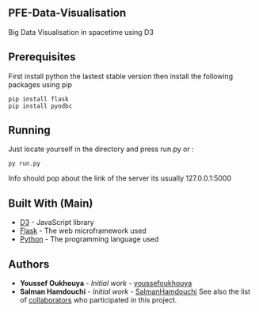 ## PFE-Data-Visualisation
Big Data Visualisation in spacetime using D3
## Prerequisites
First install python the lastest stable version then install the following packages using pip
```
pip install flask
pip install pyodbc
```
## Running
Just locate yourself in the directory and press run.py or :
```
py run.py
```
Info should pop about the link of the server its usually 127.0.0.1:5000
## Built With (Main)
* [D3](https://d3js.org/) - JavaScript library
* [Flask](http://flask.palletsprojects.com/en/1.1.x/) - The web microframework used
* [Python](https://docs.python.org/3/) - The programming language used
## Authors
* **Youssef Oukhouya** - *Initial work* - [youssefoukhouya](https://github.com/youssefoukhouya)
* **Salman Hamdouchi** - *Initial work* - [SalmanHamdouchi](https://github.com/SalmanHamdouchi)
See also the list of [collaborators](https://github.com/your/project/contributors) who participated in this project.
